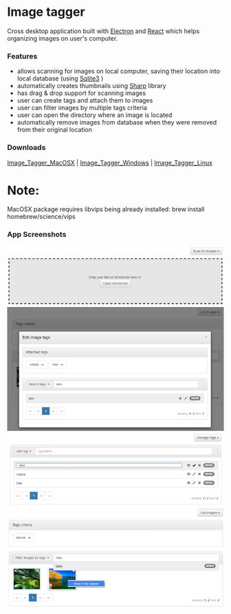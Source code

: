 # Image tagger
Cross desktop application built with [Electron](http://electron.atom.io/) and [React](https://facebook.github.io/react/)
which helps organizing images on user's computer.

### Features

*  allows scanning for images on local computer, saving their location into local database (using [Sqlite3](https://github.com/mapbox/node-sqlite3) )
*  automatically creates thumbnails using [Sharp](https://github.com/lovell/sharp) library
*  has drag & drop support for scanning images
*  user can create tags and attach them to images
*  user can filter images by multiple tags criteria
*  user can open the directory where an image is located
*  automatically remove images from database when they were removed from their original location

### Downloads
[Image_Tagger_MacOSX](https://www.dropbox.com/s/5fqre6wjjj145ya/image_tagger-darwin-x64.zip?dl=0) |
[Image_Tagger_Windows](https://www.dropbox.com/s/p5i03m77z6ut84b/image_tagger-win32-x64.zip?dl=0) |
[Image_Tagger_Linux](https://www.dropbox.com/s/voi91mzpg38oug4/image_tagger-linux-x64.zip?dl=0)

# Note:
MacOSX package requires libvips being already installed:
brew install homebrew/science/vips


### App Screenshots
![Scan images](https://raw.githubusercontent.com/catalin-enache/electron_image_tagger/master/app_snapshots/1_scan_images.jpg "Scan images")
![Attach tags to image](https://raw.githubusercontent.com/catalin-enache/electron_image_tagger/master/app_snapshots/2_attach_tags_to_image.jpg "Attach tags to image")
![Manage tags](https://raw.githubusercontent.com/catalin-enache/electron_image_tagger/master/app_snapshots/3_manage_tags.jpg "Manage tags")
![Filter images](https://raw.githubusercontent.com/catalin-enache/electron_image_tagger/master/app_snapshots/4_filter_images.jpg "Filter images")


